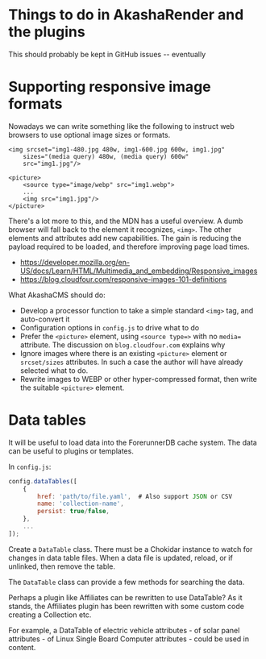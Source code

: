 # Things to do in AkashaRender and the plugins

This should probably be kept in GitHub issues -- eventually

# Supporting responsive image formats

Nowadays we can write something like the following to instruct web browsers to use optional image sizes or formats.

```
<img srcset="img1-480.jpg 480w, img1-600.jpg 600w, img1.jpg"
    sizes="(media query) 480w, (media query) 600w"
    src="img1.jpg"/>
```

```
<picture>
    <source type="image/webp" src="img1.webp">
    ...
    <img src="img1.jpg"/>
</picture>
```

There's a lot more to this, and the MDN has a useful overview.  A dumb browser will fall back to the element it recognizes, `<img>`.  The other elements and attributes add new capabilities.  The gain is reducing the payload required to be loaded, and therefore improving page load times.

* https://developer.mozilla.org/en-US/docs/Learn/HTML/Multimedia_and_embedding/Responsive_images
* https://blog.cloudfour.com/responsive-images-101-definitions

What AkashaCMS should do:

* Develop a processor function to take a simple standard `<img>` tag, and auto-convert it
* Configuration options in `config.js` to drive what to do
* Prefer the `<picture>` element, using `<source type=>` with no `media=` attribute.  The discussion on `blog.cloudfour.com` explains why
* Ignore images where there is an existing `<picture>` element or `srcset/sizes` attributes.  In such a case the author will have already selected what to do.
* Rewrite images to WEBP or other hyper-compressed format, then write the suitable `<picture>` element.

# Data tables

It will be useful to load data into the ForerunnerDB cache system.  The data can be useful to plugins or templates.

In `config.js`:

```js
config.dataTables([
    {
        href: 'path/to/file.yaml',  # Also support JSON or CSV
        name: 'collection-name',
        persist: true/false,
    },
    ...
]);
```

Create a `DataTable` class.  There must be a Chokidar instance to watch for changes in data table files.  When a data file is updated, reload, or if unlinked, then remove the table.

The `DataTable` class can provide a few methods for searching the data.

Perhaps a plugin like Affiliates can be rewritten to use DataTable?  As it stands, the Affiliates plugin has been rewritten with some custom code creating a Collection etc.

For example, a DataTable of electric vehicle attributes - of solar panel attributes - of Linux Single Board Computer attributes - could be used in content.
